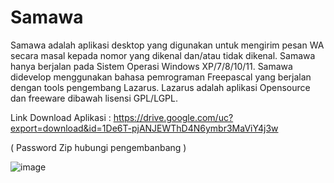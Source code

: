 # Samawa

Samawa adalah aplikasi desktop yang digunakan untuk mengirim pesan WA secara masal kepada nomor yang dikenal dan/atau tidak dikenal. Samawa hanya berjalan pada Sistem Operasi Windows XP/7/8/10/11. Samawa didevelop menggunakan bahasa pemrograman Freepascal yang berjalan dengan tools pengembang Lazarus. Lazarus adalah aplikasi Opensource dan freeware dibawah lisensi GPL/LGPL.

Link Download Aplikasi :
https://drive.google.com/uc?export=download&id=1De6T-pjANJEWThD4N6ymbr3MaViY4j3w

( Password Zip hubungi pengembanbang ) 

![image](https://github.com/user-attachments/assets/32b5ae08-a2e4-4390-ba07-622f709dbc55)
